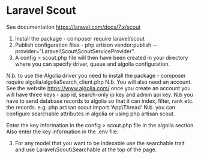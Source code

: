 Laravel Scout 
=============

See documentation https://laravel.com/docs/7.x/scout

1. Install the package - composer require laravel/scout
2. Publish configuration files - php artison vendor:publish --provider="Laravel\Scout\ScoutServiceProvider". 
3. A config > scout.php file will then have been created in your directory where you can specify driver, queue and algolia configuration.

N.b. to use the Algolia driver you need to install the package - composer require algolia/algoliaSearch_client.php
N.b. You will also need an account.  See the website https://www.algolia.com/ once you create an account you will have three keys - app id, search-only ip key and admin api key.
N.b you have to send database records to algolia so that it can index, filter, rank etc. the records. e.g. php artisan scout:import 'App\Thread'
N.b. you can configure searchable attributes in algolia or using php artisan scout.

Enter the key information in the config > scout.php file in the algolia section. Also enter the key information in the .env file.

3. For any model that you want to be indexable use the searchable trait and use Laravel\Scout\Searchable at the top of the page.
